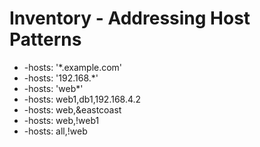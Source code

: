# Inventory - Addressing Host Patterns
- \-hosts: '\*.example.com'
- \-hosts: '192.168.\*'
- \-hosts: 'web\*'
- \-hosts: web1,db1,192.168.4.2
- \-hosts: web,&eastcoast
- \-hosts: web,!web1
- \-hosts: all,!web
